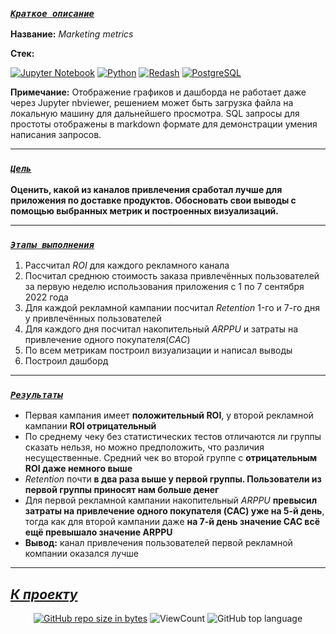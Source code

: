 <!--###### -

### [***`Coдержание`***](#-) :<br>

 - [***Краткое описание проекта***](#Краткое-описание-проекта)
 
 - [***Цель проекта***](#Цель-проекта)
 
 - [***Ключевые задачи***](#Ключевые-задачи)
 
 - [***Ссылка на проект***](https://github.com/IvanoVladimir/karpov_courses/blob/main/Final_project/Mobile_games.ipynb 'Ссылка на проект')

-----> 

### [***`Краткое описание`***](#-)<br>

**Название:** *Marketing metrics*

**Стек:**

[![Jupyter Notebook](https://img.shields.io/badge/Jupyter-424242?style=for-the-badge&logo=Jupyter&logoColor=BA7400)](https://jupyter.org/)
[![Python](https://img.shields.io/badge/python-1C648D?style=for-the-badge&logo=python&logoColor=ffdd54)](https://www.python.org/)
[![Redash](https://img.shields.io/badge/Redash-C85A47?style=for-the-badge&logo=Redash&logoColor=ffdd54)](https://redash.io/)
[![PostgreSQL](https://img.shields.io/badge/postgresql-424242?style=for-the-badge&logo=postgresql&logoColor=005E9F)](https://www.postgresql.org/)

   **Примечание:** Отображение графиков и дашборда не работает даже через  Jupyter nbviewer, решением может быть загрузка файла на локальную машину для дальнейшего просмотра. SQL запросы для простоты отображены в markdown формате для демонстрации умения написания запросов.

---

### [***`Цель`***](#-)<br>

**Оценить, какой из каналов привлечения сработал лучше для приложения по доставке продуктов. Обосновать свои выводы с помощью выбранных метрик и построенных визуализаций.**
 
---

### [***`Этапы выполнения`***](#-)<br>

1. Рассчитал *ROI* для каждого рекламного канала
2. Посчитал среднюю стоимость заказа привлечённых пользователей за первую неделю использования приложения с 1 по 7 сентября 2022 года
3. Для каждой рекламной кампании посчитал *Retention* 1-го и 7-го дня у привлечённых пользователей
4. Для каждого дня посчитал накопительный *ARPPU* и затраты на привлечение одного покупателя(*CAC*)
5. По всем метрикам построил визуализации и написал выводы
6. Построил дашборд

---

### [***`Результаты`***](#-)<br>

* Первая кампания имеет **положительный ROI**, у второй рекламной кампании **ROI отрицательный**
* По среднему чеку без статистических тестов отличаются ли группы сказать нельзя, но можно предположить, что различия несущественные. Средний чек во второй группе с **отрицательным ROI даже немного выше**
* *Retention* почти **в два раза выше у первой группы. Пользователи из первой группы приносят нам больше денег**
* Для первой рекламной кампании накопительный *ARPPU* **превысил затраты на привлечение одного покупателя (CAC) уже на 5-й день**, тогда как для второй кампании даже **на 7-й день значение CAC всё ещё превышало значение ARPPU**
* **Вывод:** канал привлечения пользователей первой рекламной компании оказался лучше

---

## [***К проекту***](https://github.com/IvanoVladimir/MobileApp/blob/main/Mobile_games.ipynb 'Ссылка на проект') 
<!--## [***К содержанию ->***](#-)-->
<div id="badges" align="center">

<!-- [![GitHub last commit](https://img.shields.io/github/last-commit/IvanoVladimir/E-commerce.svg)](https://github.com/IvanoVladimir/E-commerce) 
[![GitHub commit activity the past week, 4 weeks, year](https://img.shields.io/github/commit-activity/y/IvanoVladimir/E-commerce.svg)](https://github.com/IvanoVladimir/E-commerce)--> 
[![GitHub repo size in bytes](https://img.shields.io/github/repo-size/IvanoVladimir/E-commerce.svg)](https://github.com/IvanoVladimir/E-commerce)
![ViewCount](https://views.whatilearened.today/views/github/IvanoVladimir/E-commerce.svg?cache=remove)
![GitHub top language](https://img.shields.io/github/languages/top/IvanoVladimir/E-commerce.svg?style=flat)

</div>
